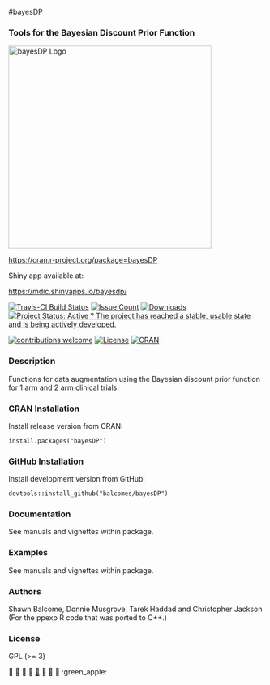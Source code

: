 #bayesDP

### Tools for the Bayesian Discount Prior Function

<img src=https://raw.githubusercontent.com/balcomes/bayesDP/master/bayesDP-logo.png alt="bayesDP Logo" width="400" height="400">

<https://cran.r-project.org/package=bayesDP>

Shiny app available at:

<https://mdic.shinyapps.io/bayesdp/>

[![Travis-CI Build
Status](https://travis-ci.org/balcomes/bayesDP.svg?branch=master)](https://travis-ci.org/balcomes/bayesDP)
[![Issue
Count](https://codeclimate.com/github/balcomes/bayesDP/badges/issue_count.svg)](https://codeclimate.com/github/balcomes/bayesDP)
[![Downloads](http://cranlogs.r-pkg.org/badges/bayesDP?color=brightgreen)](http://www.r-pkg.org/pkg/bayesDP)
[![Project Status: Active ? The project has reached a stable, usable
state and is being actively
developed.](http://www.repostatus.org/badges/latest/active.svg)](http://www.repostatus.org/#active)

[![contributions
welcome](https://img.shields.io/badge/contributions-welcome-brightgreen.svg?style=flat)](https://github.com/balcomes/bayesDP/issues)
[![License](https://img.shields.io/badge/license-GPL%20%28%3E=%203%29-brightgreen.svg?style=flat)](http://www.gnu.org/licenses/gpl-3.0.html)
[![CRAN](http://www.r-pkg.org/badges/version/bayesDP)](https://cran.r-project.org/package=bayesDP)

### Description

Functions for data augmentation using the Bayesian discount prior
function for 1 arm and 2 arm clinical trials.

### CRAN Installation

Install release version from CRAN:

    install.packages("bayesDP")

### GitHub Installation

Install development version from GitHub:

    devtools::install_github("balcomes/bayesDP")

### Documentation

See manuals and vignettes within package.

### Examples

See manuals and vignettes within package.

### Authors

Shawn Balcome, Donnie Musgrove, Tarek Haddad and Christopher Jackson
(For the ppexp R code that was ported to C++.)

### License

GPL (&gt;= 3)

:apple: :tangerine: :lemon: :cherries:
[:watermelon:](http://codeology.braintreepayments.com/balcomes/bayesdp#)
:strawberry: :peach: :pear: :green\_apple:
